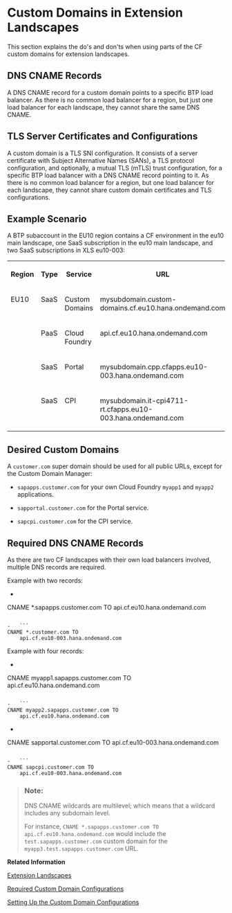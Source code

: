 <!-- loiob0c0a7327dc74d1dbe2faa14a594e439 -->

# Custom Domains in Extension Landscapes

This section explains the do's and don'ts when using parts of the CF custom domains for extension landscapes.



## DNS CNAME Records

A DNS CNAME record for a custom domain points to a specific BTP load balancer. As there is no common load balancer for a region, but just one load balancer for each landscape, they cannot share the same DNS CNAME.



<a name="loiob0c0a7327dc74d1dbe2faa14a594e439__section_xf4_bqh_ywb"/>

## TLS Server Certificates and Configurations

A custom domain is a TLS SNI configuration. It consists of a server certificate with Subject Alternative Names \(SANs\), a TLS protocol configuration, and optionally, a mutual TLS \(mTLS\) trust configuration, for a specific BTP load balancer with a DNS CNAME record pointing to it. As there is no common load balancer for a region, but one load balancer for each landscape, they cannot share custom domain certificates and TLS configurations.



<a name="loiob0c0a7327dc74d1dbe2faa14a594e439__section_l41_2qh_ywb"/>

## Example Scenario

A BTP subaccount in the EU10 region contains a CF environment in the eu10 main landscape, one SaaS subscription in the eu10 main landscape, and two SaaS subscriptions in XLS eu10-003:


<table>
<tr>
<th valign="top">

Region

</th>
<th valign="top">

Type

</th>
<th valign="top">

Service

</th>
<th valign="top">

URL

</th>
</tr>
<tr>
<td valign="top" rowspan="4">

EU10

</td>
<td valign="top">

SaaS

</td>
<td valign="top">

Custom Domains

</td>
<td valign="top">

mysubdomain.custom-domains.cf.eu10.hana.ondemand.com

</td>
</tr>
<tr>
<td valign="top">

PaaS

</td>
<td valign="top">

Cloud Foundry

</td>
<td valign="top">

api.cf.eu10.hana.ondemand.com

</td>
</tr>
<tr>
<td valign="top">

SaaS

</td>
<td valign="top">

Portal

</td>
<td valign="top">

mysubdomain.cpp.cfapps.eu10-003.hana.ondemand.com

</td>
</tr>
<tr>
<td valign="top">

SaaS

</td>
<td valign="top">

CPI

</td>
<td valign="top">

mysubdomain.it-cpi4711-rt.cfapps.eu10-003.hana.ondemand.com

</td>
</tr>
</table>



<a name="loiob0c0a7327dc74d1dbe2faa14a594e439__section_kr5_qqh_ywb"/>

## Desired Custom Domains

A `customer.com` super domain should be used for all public URLs, except for the Custom Domain Manager:

-   `sapapps.customer.com` for your own Cloud Foundry `myapp1` and `myapp2` applications.

-   `sapportal.customer.com` for the Portal service.

-   `sapcpi.customer.com` for the CPI service.




<a name="loiob0c0a7327dc74d1dbe2faa14a594e439__section_utx_wqh_ywb"/>

## Required DNS CNAME Records

As there are two CF landscapes with their own load balancers involved, multiple DNS records are required.

Example with two records:

-   ```
CNAME *.sapapps.customer.com TO
    api.cf.eu10.hana.ondemand.com
```

-   ```
CNAME *.customer.com TO
    api.cf.eu10-003.hana.ondemand.com
```


Example with four records:

-   ```
CNAME myapp1.sapapps.customer.com TO
    api.cf.eu10.hana.ondemand.com
```

-   ```
CNAME myapp2.sapapps.customer.com TO
    api.cf.eu10.hana.ondemand.com
```

-   ```
CNAME sapportal.customer.com TO
    api.cf.eu10-003.hana.ondemand.com
```

-   ```
CNAME sapcpi.customer.com TO
    api.cf.eu10-003.hana.ondemand.com
```


> ### Note:  
> DNS CNAME wildcards are multilevel; which means that a wildcard includes any subdomain level.
> 
> For instance, `CNAME *.sapapps.customer.com TO api.cf.eu10.hana.ondemand.com` would include the `test.sapapps.customer.com` custom domain for the `myapp3.test.sapapps.customer.com` URL.

**Related Information**  


[Extension Landscapes](extension-landscapes-66b366d.md "Extension landscapes (XLS) are Cloud Foundry (CF) landscapes in the same region as a main landscape, which can be used for your own CF environment (PaaS), for subscribed applications (SaaS), or for both. A main landscape can have none, one, or multiple extension landscapes.")

[Required Custom Domain Configurations](required-custom-domain-configurations-5d5c3cf.md "At least two separate custom domain configurations are required to fulfill the desired setup; one in the eu10 main landscape and one in the eu10-003 XLS. It is not possible to use the same server certificate for both. It is also not possible to import server certificate private keys from outside; they are always generated by Custom Domain Service inside a secure storage, which does not allow import or export operations to the front end.")

[Setting Up the Custom Domain Configurations](setting-up-the-custom-domain-configurations-19b1ae7.md "We strongly recommend that you use the Custom Domain Manager for any kind of custom domain management in Cloud Foundry, especially for, but not limited to the XLS scenarios.")

